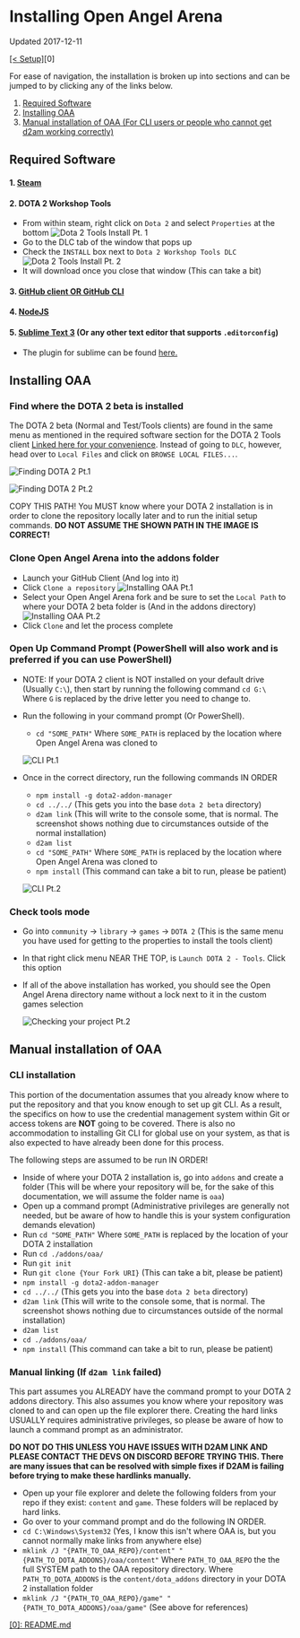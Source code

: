 # Installing Open Angel Arena

Updated 2017-12-11

[\[< Setup\]](./)[0]

For ease of navigation, the installation is broken up into sections and can be jumped to by clicking any of the links below.

1. [Required Software](#required-software)
2. [Installing OAA](#installing-oaa)
3. [Manual installation of OAA (For CLI users or people who cannot get d2am working correctly)](#manual-installation-of-oaa)

## Required Software

#### 1. **[Steam](http://steampowered.com)**
#### 2. DOTA 2 Workshop Tools
- From within steam, right click on `Dota 2` and select `Properties` at the bottom
  ![Dota 2 Tools Install Pt. 1](../.images/OAA_Install_D2Tools_1.png)
- Go to the DLC tab of the window that pops up
- Check the `INSTALL` box next to `Dota 2 Workshop Tools DLC`
  ![Dota 2 Tools Install Pt. 2](../.images/OAA_Install_D2Tools_2.png)
- It will download once you close that window (This can take a bit)
#### 3. [GitHub client OR GitHub CLI](http://desktop.github.com/)
#### 4. [NodeJS](http://nodejs.org)
#### 5. [Sublime Text 3](http://www.sublimetext.com/) (Or any other text editor that supports `.editorconfig`)
- The plugin for sublime can be found [here.](https://github.com/sindresorhus/editorconfig-sublime)

## Installing OAA
### Find where the DOTA 2 beta is installed

The DOTA 2 beta (Normal and Test/Tools clients) are found in the same menu as mentioned in the required software section for the DOTA 2 Tools client [Linked here for your convenience](#2-dota-2-workshop-tools).  Instead of going to `DLC`, however, head over to `Local Files` and click on `BROWSE LOCAL FILES...`.

  ![Finding DOTA 2 Pt.1](../.images/Installing_Find_Dota2_1.png)
  
  ![Finding DOTA 2 Pt.2](../.images/Installing_Find_Dota2_2.png)
  
COPY THIS PATH!  You MUST know where your DOTA 2 installation is in order to clone the repository locally later and to run the initial setup commands.  **DO NOT ASSUME THE SHOWN PATH IN THE IMAGE IS CORRECT!**

### Clone Open Angel Arena into the addons folder

- Launch your GitHub Client (And log into it)
- Click `Clone a repository`
  ![Installing OAA Pt.1](../.images/Installation_Clone_1.png)
- Select your Open Angel Arena fork and be sure to set the `Local Path` to where your DOTA 2 beta folder is (And in the addons directory)
  ![Installing OAA Pt.2](../.images/Installation_Clone_2.png)
- Click `Clone` and let the process complete

### Open Up Command Prompt (PowerShell will also work and is preferred if you can use PowerShell)

- NOTE: If your DOTA 2 client is NOT installed on your default drive (Usually `C:\`), then start by running the following command `cd G:\` Where `G` is replaced by the drive letter you need to change to.
- Run the following in your command prompt (Or PowerShell).
  - `cd "SOME_PATH"` Where `SOME_PATH` is replaced by the location where Open Angel Arena was cloned to
  
  ![CLI Pt.1](../.images/Installation_CLI_1.png)
  
- Once in the correct directory, run the following commands IN ORDER
  - `npm install -g dota2-addon-manager`
  - `cd ../../` (This gets you into the base `dota 2 beta` directory)
  - `d2am link` (This will write to the console some, that is normal.  The screenshot shows nothing due to circumstances outside of the normal installation)
  - `d2am list`
  - `cd "SOME_PATH"` Where `SOME_PATH` is replaced by the location where Open Angel Arena was cloned to
  - `npm install` (This command can take a bit to run, please be patient)
  
  ![CLI Pt.2](../.images/Installation_CLI_2.png)

### Check tools mode

- Go into `community` -> `library` -> `games` -> `DOTA 2` (This is the same menu you have used for getting to the properties to install the tools client)
- In that right click menu NEAR THE TOP, is `Launch DOTA 2 - Tools`.  Click this option
- If all of the above installation has worked, you should see the Open Angel Arena directory name without a lock next to it in the custom games selection

  ![Checking your project Pt.2](../.images/Installation_Check_1.png)

## Manual installation of OAA
### CLI installation

This portion of the documentation assumes that you already know where to put the repository and that you know enough to set up git CLI.  As a result, the specifics on how to use the credential management system within Git or access tokens are **NOT** going to be covered.  There is also no accommodation to installing Git CLI for global use on your system, as that is also expected to have already been done for this process.

The following steps are assumed to be run IN ORDER!

- Inside of where your DOTA 2 installation is, go into `addons` and create a folder (This will be where your repository will be, for the sake of this documentation, we will assume the folder name is `oaa`)
- Open up a command prompt (Administrative privileges are generally not needed, but be aware of how to handle this is your system configuration demands elevation)
- Run `cd "SOME_PATH"` Where `SOME_PATH` is replaced by the location of your DOTA 2 installation
- Run `cd ./addons/oaa/`
- Run `git init`
- Run `git clone {Your Fork URI}` (This can take a bit, please be patient)
- `npm install -g dota2-addon-manager`
- `cd ../../` (This gets you into the base `dota 2 beta` directory)
- `d2am link` (This will write to the console some, that is normal.  The screenshot shows nothing due to circumstances outside of the normal installation)
- `d2am list`
- `cd ./addons/oaa/`
- `npm install` (This command can take a bit to run, please be patient)

### Manual linking (If `d2am link` failed)

This part assumes you ALREADY have the command prompt to your DOTA 2 addons directory.  This also assumes you know where your repository was cloned to and can open up the file explorer there.  Creating the hard links USUALLY requires administrative privileges, so please be aware of how to launch a command prompt as an administrator.

**DO NOT DO THIS UNLESS YOU HAVE ISSUES WITH D2AM LINK AND PLEASE CONTACT THE DEVS ON DISCORD BEFORE TRYING THIS.  There are many issues that can be resolved with simple fixes if D2AM is failing before trying to make these hardlinks manually.**

- Open up your file explorer and delete the following folders from your repo if they exist: `content` and `game`.  These folders will be replaced by hard links.
- Go over to your command prompt and do the following IN ORDER.
- `cd C:\Windows\System32` (Yes, I know this isn't where OAA is, but you cannot normally make links from anywhere else)
- `mklink /J "{PATH_TO_OAA_REPO}/content" "{PATH_TO_DOTA_ADDONS}/oaa/content"` Where `PATH_TO_OAA_REPO` the the full SYSTEM path to the OAA repository directory.  Where `PATH_TO_DOTA_ADDONS` is the `content/dota_addons` directory in your DOTA 2 installation folder
- `mklink /J "{PATH_TO_OAA_REPO}/game" "{PATH_TO_DOTA_ADDONS}/oaa/game"` (See above for references)

[[0]: README.md](./README.md)
